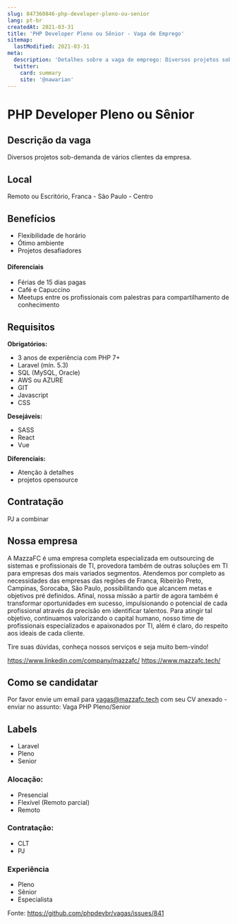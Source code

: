 ```yaml
---
slug: 847360846-php-developer-pleno-ou-senior
lang: pt-br
createdAt: 2021-03-31
title: 'PHP Developer Pleno ou Sênior - Vaga de Emprego'
sitemap:
  lastModified: 2021-03-31
meta:
  description: 'Detalhes sobre a vaga de emprego: Diversos projetos sob-demanda de vários clientes da empresa.'
  twitter:
    card: summary
    site: '@nawarian'
---
```


# PHP Developer Pleno ou Sênior

## Descrição da vaga

Diversos projetos sob-demanda de vários clientes da empresa.

## Local

Remoto ou Escritório, Franca - São Paulo - Centro

## Benefícios

- Flexibilidade de horário
- Ótimo ambiente
- Projetos desafiadores

#### Diferenciais

- Férias de 15 dias pagas
- Café e Capuccino
- Meetups entre os profissionais com palestras para compartilhamento de conhecimento

## Requisitos

**Obrigatórios:**
- 3 anos de experiência com PHP 7+
- Laravel (mín. 5.3)
- SQL (MySQL, Oracle)
- AWS ou AZURE
- GIT
- Javascript
- CSS

**Desejáveis:**
- SASS
- React
- Vue

**Diferenciais:**
- Atenção à detalhes
- projetos opensource

## Contratação

PJ a combinar

## Nossa empresa

A MazzaFC é uma empresa completa especializada em outsourcing de sistemas e profissionais de TI, provedora também de outras soluções em TI para empresas dos mais variados segmentos.
Atendemos por completo as necessidades das empresas das regiões de Franca, Ribeirão Preto, Campinas, Sorocaba, São Paulo, possibilitando que alcancem metas e objetivos pré definidos. Afinal, nossa missão a partir de agora também é transformar oportunidades em sucesso, impulsionando o potencial de cada profissional através da precisão em identificar talentos.
Para atingir tal objetivo, continuamos valorizando o capital humano, nosso time de profissionais especializados e apaixonados por TI, além é claro, do respeito aos ideais de cada cliente.

Tire suas dúvidas, conheça nossos serviços e seja muito bem-vindo!

https://www.linkedin.com/company/mazzafc/
https://www.mazzafc.tech/

## Como se candidatar

Por favor envie um email para vagas@mazzafc.tech com seu CV anexado - enviar no assunto: Vaga PHP Pleno/Senior

## Labels
- Laravel
- Pleno
- Senior

<!-- Escolha abaixo, apague as que não fizerem sentido: -->
### Alocação:
- Presencial
- Flexível (Remoto parcial)
- Remoto

### Contratação:
- CLT
- PJ


### Experiência
- Pleno
- Sênior
- Especialista

Fonte: https://github.com/phpdevbr/vagas/issues/841